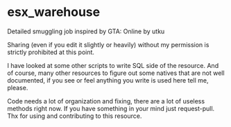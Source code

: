 # esx_warehouse
Detailed smuggling job inspired by GTA: Online by utku


Sharing (even if you edit it slightly or heavily) without my permission is strictly prohibited at this point.


I have looked at some other scripts to write SQL side of the resource. And of course, many other resources to figure out some natives that are not well documented, if you see or feel anything you write is used here tell me, please.


Code needs a lot of organization and fixing, there are a lot of useless methods right now. If you have something in your mind just request-pull. Thx for using and contributing to this resource.
